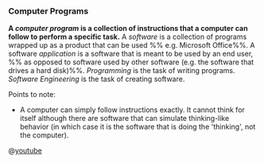 ### Computer Programs

**A _computer program_ is a collection of instructions that a computer can follow to perform a specific task.** A _software_ is a collection of programs wrapped up as a product that can be used %%&nbsp;e.g. Microsoft Office%%. A software _application_ is a software that is meant to be used by an end user, %%&nbsp;as opposed to software used by other software (e.g. the software that drives a hard disk)%%. _Programming_ is the task of writing programs. _Software Engineering_ is the task of creating software.

Points to note:
* A computer can simply follow instructions exactly. It cannot think for itself although there are software that can simulate thinking-like behavior (in which case it is the software that is doing the 'thinking', not the computer).

<panel type="seamless" header="%%:tv: What is programming (a 2-minute intro from Khan Academy):%%">

@[youtube](FCMxA3m_Imc)

</panel>